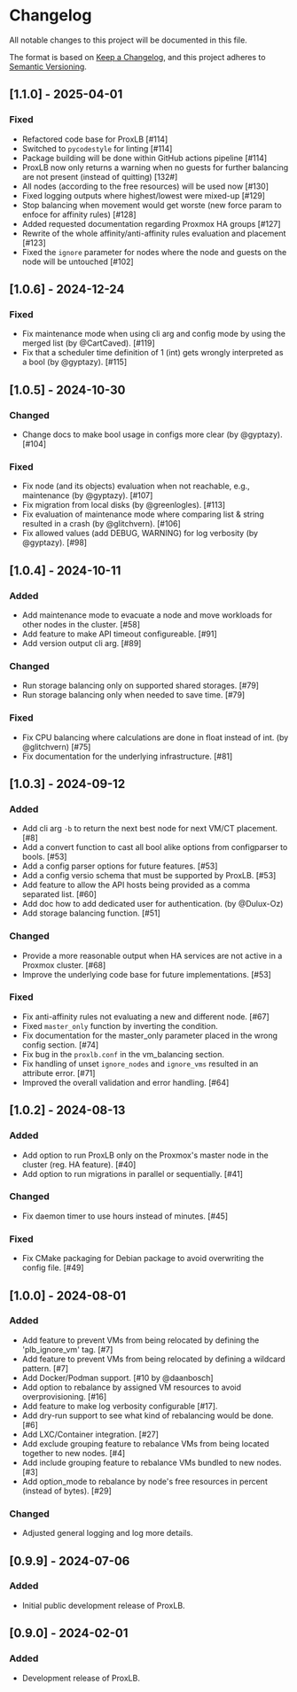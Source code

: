 # Changelog

All notable changes to this project will be documented in this file.

The format is based on [Keep a Changelog](https://keepachangelog.com/en/1.0.0/),
and this project adheres to [Semantic Versioning](https://semver.org/spec/v2.0.0.html).


## [1.1.0] - 2025-04-01

### Fixed

- Refactored code base for ProxLB [#114]
- Switched to `pycodestyle` for linting [#114]
- Package building will be done within GitHub actions pipeline [#114]
- ProxLB now only returns a warning when no guests for further balancing are not present (instead of quitting) [132#]
- All nodes (according to the free resources) will be used now [#130]
- Fixed logging outputs where highest/lowest were mixed-up [#129]
- Stop balancing when movement would get worste (new force param to enfoce for affinity rules) [#128]
- Added requested documentation regarding Proxmox HA groups [#127]
- Rewrite of the whole affinity/anti-affinity rules evaluation and placement [#123]
- Fixed the `ignore` parameter for nodes where the node and guests on the node will be untouched [#102]


## [1.0.6] - 2024-12-24

### Fixed

- Fix maintenance mode when using cli arg and config mode by using the merged list (by @CartCaved). [#119]
- Fix that a scheduler time definition of 1 (int) gets wrongly interpreted as a bool (by @gyptazy). [#115]


## [1.0.5] - 2024-10-30

### Changed

- Change docs to make bool usage in configs more clear (by @gyptazy). [#104]

### Fixed

- Fix node (and its objects) evaluation when not reachable, e.g., maintenance (by @gyptazy). [#107]
- Fix migration from local disks (by @greenlogles). [#113]
- Fix evaluation of maintenance mode where comparing list & string resulted in a crash (by @glitchvern). [#106]
- Fix allowed values (add DEBUG, WARNING) for log verbosity (by @gyptazy). [#98]


## [1.0.4] - 2024-10-11

### Added

- Add maintenance mode to evacuate a node and move workloads for other nodes in the cluster. [#58]
- Add feature to make API timeout configureable. [#91]
- Add version output cli arg. [#89]

### Changed

- Run storage balancing only on supported shared storages. [#79]
- Run storage balancing only when needed to save time. [#79]

### Fixed

- Fix CPU balancing where calculations are done in float instead of int. (by @glitchvern) [#75]
- Fix documentation for the underlying infrastructure. [#81]


## [1.0.3] - 2024-09-12

### Added

- Add cli arg `-b` to return the next best node for next VM/CT placement. [#8]
- Add a convert function to cast all bool alike options from configparser to bools. [#53]
- Add a config parser options for future features. [#53]
- Add a config versio schema that must be supported by ProxLB. [#53]
- Add feature to allow the API hosts being provided as a comma separated list. [#60]
- Add doc how to add dedicated user for authentication. (by @Dulux-Oz)
- Add storage balancing function. [#51]

### Changed

- Provide a more reasonable output when HA services are not active in a Proxmox cluster. [#68]
- Improve the underlying code base for future implementations. [#53]

### Fixed

- Fix anti-affinity rules not evaluating a new and different node. [#67]
- Fixed `master_only` function by inverting the condition.
- Fix documentation for the master_only parameter placed in the wrong config section. [#74]
- Fix bug in the `proxlb.conf` in the vm_balancing section.
- Fix handling of unset `ignore_nodes` and `ignore_vms` resulted in an attribute error. [#71]
- Improved the overall validation and error handling. [#64]


## [1.0.2] - 2024-08-13

### Added

- Add option to run ProxLB only on the Proxmox's master node in the cluster (reg. HA feature). [#40]
- Add option to run migrations in parallel or sequentially. [#41]

### Changed

- Fix daemon timer to use hours instead of minutes. [#45]

### Fixed

- Fix CMake packaging for Debian package to avoid overwriting the config file. [#49]


## [1.0.0] - 2024-08-01

### Added

- Add feature to prevent VMs from being relocated by defining the 'plb_ignore_vm' tag. [#7]
- Add feature to prevent VMs from being relocated by defining a wildcard pattern. [#7]
- Add Docker/Podman support. [#10 by @daanbosch]
- Add option to rebalance by assigned VM resources to avoid overprovisioning. [#16]
- Add feature to make log verbosity configurable [#17].
- Add dry-run support to see what kind of rebalancing would be done. [#6]
- Add LXC/Container integration. [#27]
- Add exclude grouping feature to rebalance VMs from being located together to new nodes. [#4]
- Add include grouping feature to rebalance VMs bundled to new nodes. [#3]
- Add option_mode to rebalance by node's free resources in percent (instead of bytes). [#29]

### Changed

- Adjusted general logging and log more details.


## [0.9.9] - 2024-07-06

### Added

- Initial public development release of ProxLB.


## [0.9.0] - 2024-02-01

### Added

- Development release of ProxLB.
